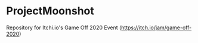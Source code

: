 # ProjectMoonshot
Repository for Itchi.io's Game Off 2020 Event (https://itch.io/jam/game-off-2020)

